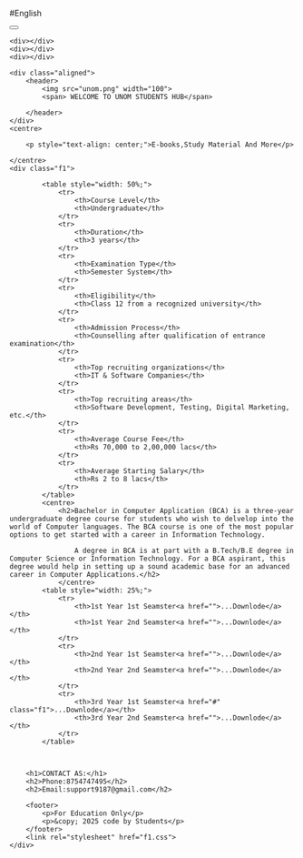 #English
<!DOCTYPE html>
<html>
<head>
    <title>UNOM BCA DEPARTMENT SYLLABUS MATERIAL</title>
    <link rel="shortcut icon" type="img/jpg" href="unom.png"> 
    <meta name="viewport"
    content="width=device-width, inital-scale=1">   
    <div class="menu"></div>   
    <button class="menu"></button>
</head>
<body>
   
    <div></div>
    <div></div>
    <div></div>
    
    <div class="aligned">
        <header>
            <img src="unom.png" width="100">
            <span> WELCOME TO UNOM STUDENTS HUB</span>
            
        </header>
    </div>
    <centre>
        
        <p style="text-align: center;">E-books,Study Material And More</p>
      
    </centre>
    <div class="f1">
    
            <table style="width: 50%;">
                <tr>
                    <th>Course Level</th>
                    <th>Undergraduate</th>
                </tr>
                <tr>
                    <th>Duration</th>
                    <th>3 years</th>
                </tr>
                <tr>
                    <th>Examination Type</th>
                    <th>Semester System</th>
                </tr>
                <tr>
                    <th>Eligibility</th>
                    <th>Class 12 from a recognized university</th>
                </tr>
                <tr>
                    <th>Admission Process</th>
                    <th>Counselling after qualification of entrance examination</th>
                </tr>
                <tr>
                    <th>Top recruiting organizations</th>
                    <th>IT & Software Companies</th>
                </tr>
                <tr>
                    <th>Top recruiting areas</th>
                    <th>Software Development, Testing, Digital Marketing, etc.</th>
                </tr>
                <tr>
                    <th>Average Course Fee</th>
                    <th>Rs 70,000 to 2,00,000 lacs</th>
                </tr>
                <tr>
                    <th>Average Starting Salary</th>
                    <th>Rs 2 to 8 lacs</th>
                </tr>
            </table>
            <centre>
                <h2>Bachelor in Computer Application (BCA) is a three-year undergraduate degree course for students who wish to delvelop into the world of Computer languages. The BCA course is one of the most popular options to get started with a career in Information Technology. 

                    A degree in BCA is at part with a B.Tech/B.E degree in Computer Science or Information Technology. For a BCA aspirant, this degree would help in setting up a sound academic base for an advanced career in Computer Applications.</h2>
                </centre>
            <table style="width: 25%;">
                <tr>
                    <th>1st Year 1st Seamster<a href="">...Downlode</a></th>
                    <th>1st Year 2nd Seamster<a href="">...Downlode</a></th>
                </tr>
                <tr>
                    <th>2nd Year 1st Seamster<a href="">...Downlode</a></th>
                    <th>2nd Year 2nd Seamster<a href="">...Downlode</a></th>
                </tr>
                <tr>
                    <th>3rd Year 1st Seamster<a href="#" class="f1">...Downlode</a></th>
                    <th>3rd Year 2nd Seamster<a href="">...Downlode</a></th>
                </tr>
            </table>
      
       
       
        <h1>CONTACT AS:</h1>
        <h2>Phone:8754747495</h2>
        <h2>Email:support9187@gmail.com</h2>
       
        <footer>
            <p>For Education Only</p>
            <p>&copy; 2025 code by Students</p>
        </footer>
        <link rel="stylesheet" href="f1.css">
    </div>
</body>
</html>
